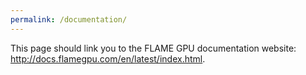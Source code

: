 ```yaml
---
permalink: /documentation/
---
```


<p>This page should link you to the FLAME GPU documentation website: <a href="http://docs.flamegpu.com/en/latest/index.html">http://docs.flamegpu.com/en/latest/index.html</a>.</p>